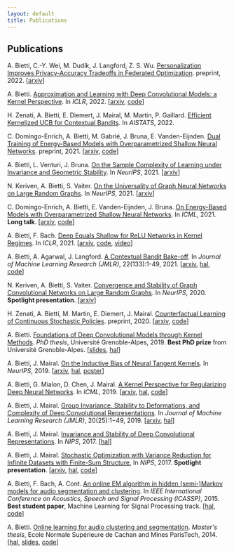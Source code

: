 ```yaml
---
layout: default
title: Publications
---
```

## Publications
A. Bietti, C.-Y. Wei, M. Dudík, J. Langford, Z. S. Wu. [Personalization Improves Privacy-Accuracy Tradeoffs in Federated Optimization](https://arxiv.org/pdf/2202.05318). preprint, 2022. \[[arxiv](https://arxiv.org/abs/2202.05318)\]

A. Bietti. [Approximation and Learning with Deep Convolutional Models: a Kernel Perspective](https://openreview.net/pdf?id=lrocYB-0ST2). In *ICLR*, 2022. \[[arxiv](https://arxiv.org/abs/2102.10032), [code](https://github.com/albietz/ckn_kernel)\]

H. Zenati, A. Bietti, E. Diemert, J. Mairal, M. Martin, P. Gaillard. [Efficient Kernelized UCB for Contextual Bandits](/). In *AISTATS*, 2022.

C. Domingo-Enrich, A. Bietti, M. Gabrié, J. Bruna, E. Vanden-Eijnden. [Dual Training of Energy-Based Models with Overparametrized Shallow Neural Networks](https://arxiv.org/pdf/2107.05134). preprint, 2021. \[[arxiv](https://arxiv.org/abs/2107.05134), [code](https://github.com/CDEnrich/dual_ebms)\]

A. Bietti, L. Venturi, J. Bruna. [On the Sample Complexity of Learning under Invariance and Geometric Stability](https://arxiv.org/pdf/2106.07148). In *NeurIPS*, 2021. \[[arxiv](https://arxiv.org/abs/2106.07148)\]

N. Keriven, A. Bietti, S. Vaiter. [On the Universality of Graph Neural Networks on Large Random Graphs](https://arxiv.org/pdf/2105.13099.pdf). In *NeurIPS*, 2021. \[[arxiv](https://arxiv.org/abs/2105.13099)\]

C. Domingo-Enrich, A. Bietti, E. Vanden-Eijnden, J. Bruna. [On Energy-Based Models with Overparametrized Shallow Neural Networks](https://arxiv.org/pdf/2104.07531.pdf). In *ICML*, 2021. **Long talk**. \[[arxiv](https://arxiv.org/abs/2104.07531), [code](https://github.com/CDEnrich/ebms_shallow_nn)\]

A. Bietti, F. Bach. [Deep Equals Shallow for ReLU Networks in Kernel Regimes](https://arxiv.org/pdf/2009.14397.pdf). In *ICLR*, 2021. \[[arxiv](https://arxiv.org/abs/2009.14397), [code](https://github.com/albietz/deep_shallow_kernel), [video](https://slideslive.com/38953756/deep-equals-shallow-for-relu-networks-in-kernel-regimes)\]

A. Bietti, A. Agarwal, J. Langford. [A Contextual Bandit Bake-off](https://jmlr.org/papers/volume22/18-863/18-863.pdf). In *Journal of Machine Learning Research (JMLR)*, 22(133):1-49, 2021. \[[arxiv](https://arxiv.org/abs/1802.04064), [hal](https://hal.inria.fr/hal-01708310), [code](https://github.com/JohnLangford/vowpal_wabbit)\]

N. Keriven, A. Bietti, S. Vaiter. [Convergence and Stability of Graph Convolutional Networks on Large Random Graphs](https://arxiv.org/pdf/2006.01868.pdf). In *NeurIPS*, 2020. **Spotlight presentation**. \[[arxiv](https://arxiv.org/abs/2006.01868)\]

H. Zenati, A. Bietti, M. Martin, E. Diemert, J. Mairal. [Counterfactual Learning of Continuous Stochastic Policies](https://arxiv.org/pdf/2004.11722.pdf). preprint, 2020. \[[arxiv](https://arxiv.org/abs/2004.11722), [code](https://github.com/criteo-research/optimization-continuous-action-crm)\]

A. Bietti. [Foundations of Deep Convolutional Models through Kernel Methods](https://tel.archives-ouvertes.fr/tel-02543073/document). *PhD thesis*, Université Grenoble-Alpes, 2019. **Best PhD prize** from Université Grenoble-Alpes. \[[slides](files/phd_slides.pdf), [hal](https://hal.inria.fr/tel-02543073)\]

A. Bietti, J. Mairal. [On the Inductive Bias of Neural Tangent Kernels](https://arxiv.org/pdf/1905.12173.pdf). In *NeurIPS*, 2019. \[[arxiv](https://arxiv.org/abs/1905.12173), [hal](https://hal.inria.fr/hal-02144221), [poster](files/ntk_neurips2019_poster.pdf)\]

A. Bietti, G. Mialon, D. Chen, J. Mairal. [A Kernel Perspective for Regularizing Deep Neural Networks](https://arxiv.org/pdf/1810.00363.pdf). In *ICML*, 2019. \[[arxiv](https://arxiv.org/abs/1810.00363), [hal](https://hal.inria.fr/hal-01884632), [code](https://github.com/albietz/kernel_reg)\]

A. Bietti, J. Mairal. [Group Invariance, Stability to Deformations, and Complexity of Deep Convolutional Representations](http://www.jmlr.org/papers/volume20/18-190/18-190.pdf). In *Journal of Machine Learning Research (JMLR)*, 20(25):1−49, 2019. \[[arxiv](https://arxiv.org/abs/1706.03078), [hal](https://hal.inria.fr/hal-01536004)\]

A. Bietti, J. Mairal. [Invariance and Stability of Deep Convolutional Representations](https://hal.inria.fr/hal-01630265/document). In *NIPS*, 2017. \[[hal](https://hal.inria.fr/hal-01630265/document)\]

A. Bietti, J. Mairal. [Stochastic Optimization with Variance Reduction for Infinite Datasets with Finite-Sum Structure](https://arxiv.org/pdf/1610.00970.pdf), In *NIPS*, 2017. **Spotlight presentation**. \[[arxiv](https://arxiv.org/abs/1610.00970), [hal](https://hal.inria.fr/hal-01375816/document), [code](https://github.com/albietz/stochs)\]

A. Bietti, F. Bach, A. Cont. [An online EM algorithm in hidden (semi-)Markov models for audio segmentation and clustering](files/icassp_online_hmm.pdf). In *IEEE International Conference on Acoustics, Speech and Signal Processing (ICASSP)*, 2015. **Best student paper**, Machine Learning for Signal Processing track. \[[hal](https://hal.inria.fr/hal-01115826/document), [code](https://github.com/albietz/online_hmm)\]

A. Bietti. [Online learning for audio clustering and segmentation](files/ms-thesis.pdf). *Master's thesis*, Ecole Normale Supérieure de Cachan and Mines ParisTech, 2014. \[[hal](https://hal.inria.fr/hal-01064672/document), [slides](files/slides-ircam.pdf), [code](https://github.com/albietz/online_hmm)\]
